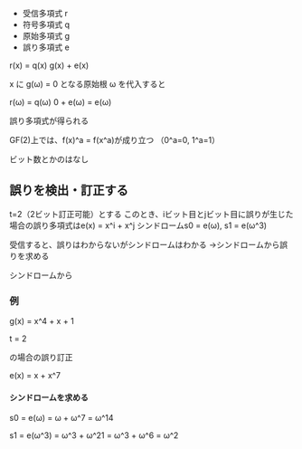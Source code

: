 - 受信多項式 r
- 符号多項式 q
- 原始多項式 g
- 誤り多項式 e

r(x) = q(x) g(x) + e(x)

x に g(ω) = 0 となる原始根 ω を代入すると

r(ω) = q(ω) 0 + e(ω) = e(ω)

誤り多項式が得られる

GF(2)上では、f(x)^a = f(x^a)が成り立つ
（0^a=0, 1^a=1）

ビット数とかのはなし


## 誤りを検出・訂正する

t=2（2ビット訂正可能）とする
このとき、iビット目とjビット目に誤りが生じた場合の誤り多項式はe(x) = x^i + x^j
シンドロームs0 = e(ω), s1 = e(ω^3)

受信すると、誤りはわからないがシンドロームはわかる
→シンドロームから誤りを求める
<!-- s0^3 = (ω^i + ω^j)^3 = ... -->

シンドロームから


### 例

g(x) = x^4 + x + 1

t = 2

の場合の誤り訂正

e(x) = x + x^7

#### シンドロームを求める

s0 = e(ω) = ω + ω^7 = ω^14

s1 = e(ω^3) = ω^3 + ω^21 = ω^3 + ω^6 = ω^2

